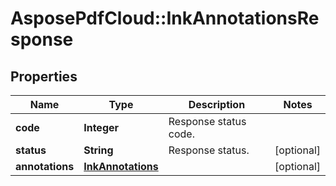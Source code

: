 ﻿# AsposePdfCloud::InkAnnotationsResponse


## Properties
Name | Type | Description | Notes
------------ | ------------- | ------------- | -------------
**code** | **Integer** | Response status code. | 
**status** | **String** | Response status. | [optional] 
**annotations** | [**InkAnnotations**](InkAnnotations.md) |  | [optional] 


